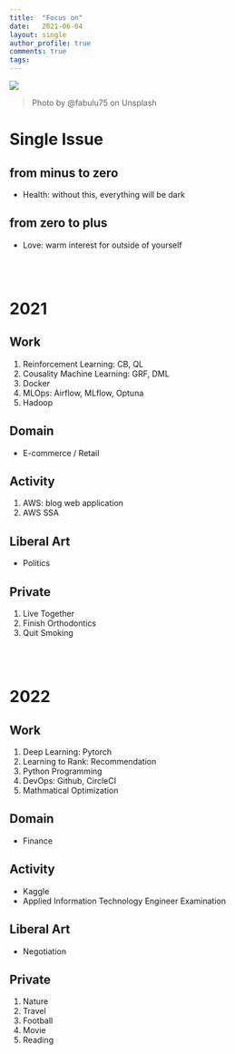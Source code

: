 ```yaml
---
title:  "Focus on"
date:   2021-06-04
layout: single
author_profile: true
comments: true
tags:
---
```


![](https://images.unsplash.com/photo-1545161296-d9c2c241f2ad?ixid=MnwxMjA3fDB8MHxwaG90by1wYWdlfHx8fGVufDB8fHx8&ixlib=rb-1.2.1&auto=format&fit=crop&w=634&q=80)
> Photo by @fabulu75 on Unsplash

# Single Issue
## from minus to zero
- Health: without this, everything will be dark


## from zero to plus
- Love: warm interest for outside of yourself

<br />
<br />

# 2021
## Work
1. Reinforcement Learning: CB, QL
2. Cousality Machine Learning: GRF, DML
3. Docker
4. MLOps: Airflow, MLflow, Optuna
5. Hadoop

## Domain
- E-commerce / Retail

## Activity
1. AWS: blog web application
2. AWS SSA

## Liberal Art
- Politics

## Private
1. Live Together
2. Finish Orthodontics
3. Quit Smoking
      
<br />
<br />
        
# 2022
## Work
1. Deep Learning: Pytorch
2. Learning to Rank: Recommendation
3. Python Programming
4. DevOps: Github, CircleCI
5. Mathmatical Optimization

## Domain
- Finance
 
## Activity
- Kaggle
- Applied Information Technology Engineer Examination

## Liberal Art
- Negotiation

## Private
1. Nature
2. Travel
3. Football
4. Movie
5. Reading
